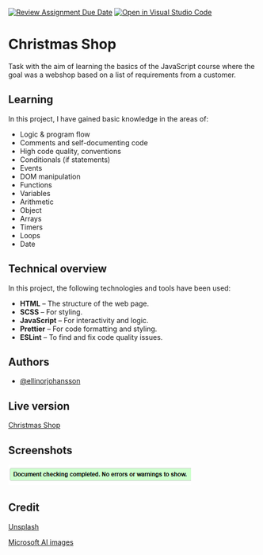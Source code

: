 [![Review Assignment Due Date](https://classroom.github.com/assets/deadline-readme-button-22041afd0340ce965d47ae6ef1cefeee28c7c493a6346c4f15d667ab976d596c.svg)](https://classroom.github.com/a/P54kDXVP)
[![Open in Visual Studio Code](https://classroom.github.com/assets/open-in-vscode-2e0aaae1b6195c2367325f4f02e2d04e9abb55f0b24a779b69b11b9e10269abc.svg)](https://classroom.github.com/online_ide?assignment_repo_id=17082355&assignment_repo_type=AssignmentRepo)


# Christmas Shop

Task with the aim of learning the basics of the JavaScript course where the goal was a webshop based on a list of requirements from a customer.

## Learning

In this project, I have gained basic knowledge in the areas of: 

- Logic & program flow
- Comments and self-documenting code
- High code quality, conventions
- Conditionals (if statements)
- Events
- DOM manipulation
- Functions
- Variables
- Arithmetic
- Object
- Arrays
- Timers
- Loops
- Date

## Technical overview

In this project, the following technologies and tools have been used:

- **HTML** – The structure of the web page.
- **SCSS** – For styling.
- **JavaScript** – For interactivity and logic.
- **Prettier** – For code formatting and styling.
- **ESLint** – To find and fix code quality issues.

## Authors

- [@ellinorjohansson](https://github.com/ellinorjohansson)


## Live version

[Christmas Shop](https://medieinstitutet.github.io/fed24d-js-intro-inl-1-webshop-ellinorjohansson/)

## Screenshots

![HTML Validation](assets/readme_image/html_validation.png)

## Credit

[Unsplash](https://unsplash.com/)

[Microsoft AI images](https://designer.microsoft.com/)
